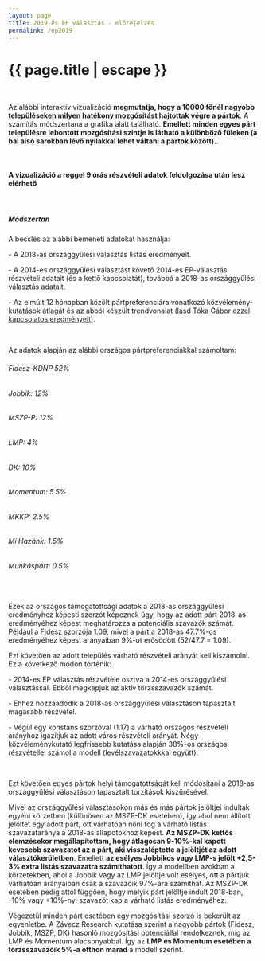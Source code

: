 ```yaml
---
layout: page
title: 2019-es EP választás - előrejelzés
permalink: /ep2019
---
```


<h1 class="page-title">{{ page.title | escape }}</h1>

<div class="section">
   <div class="row">
          <div class="col s12">

 <br/>
<p>Az alábbi interaktív vizualizáció <strong>megmutatja, hogy a 10000 főnél nagyobb településeken milyen hatékony mozgósítást hajtottak végre a pártok</strong>. A számítás módszertana a grafika alatt található. <strong>Emellett minden egyes párt településre lebontott mozgósítási szintje is látható a különböző füleken (a bal alsó sarokban lévő nyilakkal lehet váltani a pártok között).</strong>.</p>
<br/>

<h4>A vizualizáció a reggel 9 órás részvételi adatok feldolgozása után lesz elérhető </h4>

<!-- <iframe src="https://datastudio.google.com/embed/reporting/1hh-Lbv7TVF9SZ7CcLC-XK2mReLecJi-H/page/SxRq" frameborder="0" style="border:0" allowfullscreen style="width: 100%;  height: 80vh; object-fit: contain"></iframe> -->
<br/>

<h5>Módszertan</h5>
<p>A becslés az alábbi bemeneti adatokat használja:</p>
<p>- A 2018-as országgyűlési választás listás eredményeit.</p>
<p>- A 2014-es országgyűlési választást követő 2014-es EP-választás részvételi adatait (és a kettő kapcsolatát), továbbá a 2018-as országgyűlési választás adatait.</p>
<p>- Az elmúlt 12 hónapban közölt pártpreferenciára vonatkozó közvélemény-kutatások átlagát és az abból készült trendvonalat (<a href="https://www.facebook.com/photo.php?fbid=2236741046446053&set=a.351042188349291&type=3">lásd Tóka Gábor ezzel kapcsolatos eredményeit)</a>.</p>

<br/>

<p>Az adatok alapján az alábbi országos pártpreferenciákkal számoltam:</p>
<h6>Fidesz-KDNP 52%</h6>
<h6>Jobbik: 12%</h6>
<h6>MSZP-P: 12%</h6>
<h6>LMP: 4%</h6>
<h6>DK: 10%</h6>
<h6>Momentum: 5.5%</h6>
<h6>MKKP: 2.5%</h6>
<h6>Mi Hazánk: 1.5%</h6>
<h6>Munkáspárt: 0.5%</h6>

<br/>

<p>Ezek az országos támogatottsági adatok a 2018-as országgyűlési eredményhez képesti szorzót képeznek úgy, hogy az adott párt 2018-as eredményéhez képest meghatározza a potenciális szavazók számát. Például a Fidesz szorzója 1.09, mivel a párt a 2018-as 47.7%-os eredményéhez képest arányaiban 9%-ot erősödött (52/47.7 = 1.09).</p>
<p>Ezt követően az adott település várható részvételi arányát kell kiszámolni. Ez a következő módon történik:</p>
<p>- 2014-es EP választás részvétele osztva a 2014-es országgyűlési választással. Ebből megkapjuk az aktív törzsszavazók számát.</p>
<p>- Ehhez hozzáadódik a 2018-as országgyűlési választáson tapasztalt magasabb részvétel.</p>
<p>- Végül egy konstans szorzóval (1.17) a várható országos részvételi arányhoz igazítjuk az adott város részvételi arányát. Négy közvéleménykutató legfrissebb kutatása alapján 38%-os országos részvétellel számol a modell (levélszavazatokkkal együtt).</p>
<br/>
<p>Ezt követően egyes pártok helyi támogatottságát kell módosítani a 2018-as országgyűlési választáson tapasztalt torzítások kiszűrésével.</p>
<p>Mivel az országgyűlési választásokon más és más pártok jelöltjei indultak egyéni körzetben (különösen az MSZP-DK esetében), így ahol nem állított jelöltet egy adott párt, ott várhatóan nőni fog a várható listás szavazataránya a 2018-as állapotokhoz képest. <strong>Az MSZP-DK kettős elemzésekor megállapítottam, hogy átlagosan 9-10%-kal kapott kevesebb szavazatot az a párt, aki visszaléptette a jelöltjét az adott választókerületben</strong>. Emellett <strong>az esélyes Jobbikos vagy LMP-s jelölt +2,5-3% extra listás szavazatra számíthatott</strong>. Így a modellben azokban a körzetekben, ahol a Jobbik vagy az LMP jelöltje volt esélyes, ott a pártjuk várhatóan arányaiban csak a szavazóik 97%-ára számíthat. Az MSZP-DK esetében pedig attól függően, hogy melyik párt jelöltje indult 2018-ban, -10% vagy +10%-nyi szavazót kap a várható listás eredményéhez.</p>

<p>Végezetül minden párt esetében egy mozgósítási szorzó is bekerült az egyenletbe. A Závecz Research kutatása szerint a nagyobb pártok (Fidesz, Jobbik, MSZP, DK) hasonló mozgósítási potenciállal rendelkeznek, míg az LMP és Momentum alacsonyabbal. Így az <strong>LMP és Momentum esetében a törzsszavazóik 5%-a otthon marad</strong> a modell szerint.</p>




